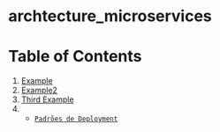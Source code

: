 # archtecture_microservices

# Table of Contents
1. [Example](#example)
2. [Example2](#example2)
3. [Third Example](#third-example)
4.  - [`Padrões de Deployment`](/padroes_de_depployment/estrategia_de_deployment)


